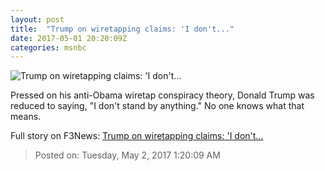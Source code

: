 ```yaml
---
layout: post
title:  "Trump on wiretapping claims: 'I don't..."
date: 2017-05-01 20:20:09Z
categories: msnbc
---
```


![Trump on wiretapping claims: 'I don't...](http://www.msnbc.com/sites/msnbc/files/styles/ratio--1_91-1--1200x630/public/2017-04-28t221123z_560547679_rc1aa501b370_rtrmadp_3_usa-trump.jpg?itok=TmnLVqWs)

Pressed on his anti-Obama wiretap conspiracy theory, Donald Trump was reduced to saying, "I don't stand by anything." No one knows what that means.


Full story on F3News: [Trump on wiretapping claims: 'I don't...](http://www.f3nws.com/n/xNRBaB)

> Posted on: Tuesday, May 2, 2017 1:20:09 AM
